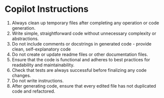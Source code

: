 # Copilot Instructions

1. Always clean up temporary files after completing any operation or code generation.
2. Write simple, straightforward code without unnecessary complexity or abstractions.
3. Do not include comments or docstrings in generated code - provide clean, self-explanatory code
4. Do not create or update readme files or other documentation files.
5. Ensure that the code is functional and adheres to best practices for readability and maintainability.
6. Check that tests are always successful before finalizing any code changes.
7. Do not write instructions.
8. After generating code, ensure that every edited file has not duplicated code and refactored.